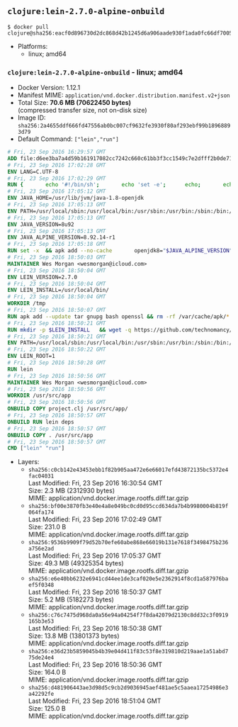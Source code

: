## `clojure:lein-2.7.0-alpine-onbuild`

```console
$ docker pull clojure@sha256:eacf0d896730d2dc868d42b1245d6a906aade930f1ada0fc66df700567cf2b7a
```

-	Platforms:
	-	linux; amd64

### `clojure:lein-2.7.0-alpine-onbuild` - linux; amd64

-	Docker Version: 1.12.1
-	Manifest MIME: `application/vnd.docker.distribution.manifest.v2+json`
-	Total Size: **70.6 MB (70622450 bytes)**  
	(compressed transfer size, not on-disk size)
-	Image ID: `sha256:2a4655ddf666fd47556ab0bc007cf9632fe3930f80af293ebf99b18968893d79`
-	Default Command: `["lein","run"]`

```dockerfile
# Fri, 23 Sep 2016 16:29:57 GMT
ADD file:d6ee3ba7a4d59b161917082cc7242c660c61bb3f3cc1549c7e2dfff2b0de7104 in / 
# Fri, 23 Sep 2016 17:02:28 GMT
ENV LANG=C.UTF-8
# Fri, 23 Sep 2016 17:02:29 GMT
RUN { 		echo '#!/bin/sh'; 		echo 'set -e'; 		echo; 		echo 'dirname "$(dirname "$(readlink -f "$(which javac || which java)")")"'; 	} > /usr/local/bin/docker-java-home 	&& chmod +x /usr/local/bin/docker-java-home
# Fri, 23 Sep 2016 17:05:12 GMT
ENV JAVA_HOME=/usr/lib/jvm/java-1.8-openjdk
# Fri, 23 Sep 2016 17:05:13 GMT
ENV PATH=/usr/local/sbin:/usr/local/bin:/usr/sbin:/usr/bin:/sbin:/bin:/usr/lib/jvm/java-1.8-openjdk/jre/bin:/usr/lib/jvm/java-1.8-openjdk/bin
# Fri, 23 Sep 2016 17:05:13 GMT
ENV JAVA_VERSION=8u92
# Fri, 23 Sep 2016 17:05:13 GMT
ENV JAVA_ALPINE_VERSION=8.92.14-r1
# Fri, 23 Sep 2016 17:05:18 GMT
RUN set -x 	&& apk add --no-cache 		openjdk8="$JAVA_ALPINE_VERSION" 	&& [ "$JAVA_HOME" = "$(docker-java-home)" ]
# Fri, 23 Sep 2016 18:50:03 GMT
MAINTAINER Wes Morgan <wesmorgan@icloud.com>
# Fri, 23 Sep 2016 18:50:04 GMT
ENV LEIN_VERSION=2.7.0
# Fri, 23 Sep 2016 18:50:04 GMT
ENV LEIN_INSTALL=/usr/local/bin/
# Fri, 23 Sep 2016 18:50:04 GMT
WORKDIR /tmp
# Fri, 23 Sep 2016 18:50:07 GMT
RUN apk add --update tar gnupg bash openssl && rm -rf /var/cache/apk/*
# Fri, 23 Sep 2016 18:50:21 GMT
RUN mkdir -p $LEIN_INSTALL   && wget -q https://github.com/technomancy/leiningen/archive/$LEIN_VERSION.tar.gz   && echo "Comparing archive checksum ..."   && echo "b4624548ada176c1d122dd9867a1bed09706fcd0 *$LEIN_VERSION.tar.gz" | sha1sum -c -   && mkdir ./leiningen   && tar -xzf $LEIN_VERSION.tar.gz  -C ./leiningen/ --strip-components=1   && mv leiningen/bin/lein-pkg $LEIN_INSTALL/lein   && rm -rf $LEIN_VERSION.tar.gz ./leiningen   && chmod 0755 $LEIN_INSTALL/lein   && wget -q https://github.com/technomancy/leiningen/releases/download/$LEIN_VERSION/leiningen-$LEIN_VERSION-standalone.zip   && wget -q https://github.com/technomancy/leiningen/releases/download/$LEIN_VERSION/leiningen-$LEIN_VERSION-standalone.zip.asc   && gpg --keyserver pool.sks-keyservers.net --recv-key 2E708FB2FCECA07FF8184E275A92E04305696D78   && echo "Verifying Jar file signature ..."   && gpg --verify leiningen-$LEIN_VERSION-standalone.zip.asc   && rm leiningen-$LEIN_VERSION-standalone.zip.asc   && mkdir -p /usr/share/java   && mv leiningen-$LEIN_VERSION-standalone.zip /usr/share/java/leiningen-$LEIN_VERSION-standalone.jar
# Fri, 23 Sep 2016 18:50:21 GMT
ENV PATH=/usr/local/sbin:/usr/local/bin:/usr/sbin:/usr/bin:/sbin:/bin:/usr/lib/jvm/java-1.8-openjdk/jre/bin:/usr/lib/jvm/java-1.8-openjdk/bin:/usr/local/bin/
# Fri, 23 Sep 2016 18:50:22 GMT
ENV LEIN_ROOT=1
# Fri, 23 Sep 2016 18:50:28 GMT
RUN lein
# Fri, 23 Sep 2016 18:50:56 GMT
MAINTAINER Wes Morgan <wesmorgan@icloud.com>
# Fri, 23 Sep 2016 18:50:56 GMT
WORKDIR /usr/src/app
# Fri, 23 Sep 2016 18:50:56 GMT
ONBUILD COPY project.clj /usr/src/app/
# Fri, 23 Sep 2016 18:50:57 GMT
ONBUILD RUN lein deps
# Fri, 23 Sep 2016 18:50:57 GMT
ONBUILD COPY . /usr/src/app
# Fri, 23 Sep 2016 18:50:57 GMT
CMD ["lein" "run"]
```

-	Layers:
	-	`sha256:c0cb142e43453ebb1f82b905aa472e6e66017efd43872135bc5372e4fac04031`  
		Last Modified: Fri, 23 Sep 2016 16:30:54 GMT  
		Size: 2.3 MB (2312930 bytes)  
		MIME: application/vnd.docker.image.rootfs.diff.tar.gzip
	-	`sha256:bf00e3870fb3e40e4a8e049bc0cd0d95ccd634da7b4b9980004b819f064fa174`  
		Last Modified: Fri, 23 Sep 2016 17:02:49 GMT  
		Size: 231.0 B  
		MIME: application/vnd.docker.image.rootfs.diff.tar.gzip
	-	`sha256:9536b9909f79d52b70efe60abe868e66019b131e7618f3498475b236a756e2ad`  
		Last Modified: Fri, 23 Sep 2016 17:05:37 GMT  
		Size: 49.3 MB (49325354 bytes)  
		MIME: application/vnd.docker.image.rootfs.diff.tar.gzip
	-	`sha256:e6e40bb6232e6941cd44ee1de3caf020e5e2362914f8cd1a587976baef5f0348`  
		Last Modified: Fri, 23 Sep 2016 18:50:37 GMT  
		Size: 5.2 MB (5182273 bytes)  
		MIME: application/vnd.docker.image.rootfs.diff.tar.gzip
	-	`sha256:c76c7475d968da0a56e94a04254f7f8da42079d2130c8dd32c3f0919165b3e53`  
		Last Modified: Fri, 23 Sep 2016 18:50:38 GMT  
		Size: 13.8 MB (13801373 bytes)  
		MIME: application/vnd.docker.image.rootfs.diff.tar.gzip
	-	`sha256:e36d23b5859045b4b39e04d411f83c53f8e319810d219aae1a51abd775de24e4`  
		Last Modified: Fri, 23 Sep 2016 18:50:36 GMT  
		Size: 164.0 B  
		MIME: application/vnd.docker.image.rootfs.diff.tar.gzip
	-	`sha256:d481906443ae3d98d5c9cb2d9036945aef481ae5c5aaea17254986e3a42292fe`  
		Last Modified: Fri, 23 Sep 2016 18:51:04 GMT  
		Size: 125.0 B  
		MIME: application/vnd.docker.image.rootfs.diff.tar.gzip
